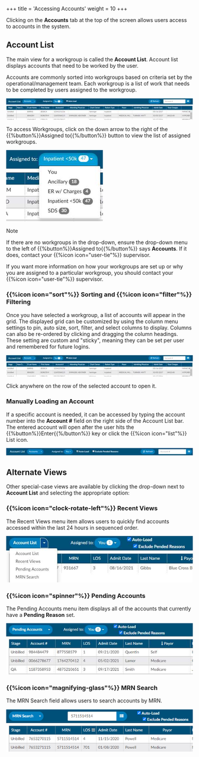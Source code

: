 +++
title = 'Accessing Accounts'
weight = 10
+++

Clicking on the **Accounts** tab at the top of the screen allows users access to accounts in the system.

## Account List

 The main view for a workgroup is called the **Account List**. Account list displays accounts that need to be worked by the user. 

Accounts are commonly sorted into workgroups based on criteria set by the operational/management team. Each workgroup is a list of work that needs to be completed by users assigned to the workgroup. 

![Account List](image-005.jpg)

To access Workgroups, click on the down arrow to the right of
the {{%button%}}Assigned to{{%/button%}} button to view the list of assigned
workgroups.

![Assigned To](image-012.jpg)

> [!note]
If there are no workgroups in the drop-down, ensure the drop-down menu to
the left of {{%button%}}Assigned to{{%/button%}} says **Accounts**. If it does,
contact your {{%icon icon="user-tie"%}} supervisor.


If you want more information on how your workgroups are set up or why you are
assigned to a particular workgroup, you should contact your {{%icon icon="user-tie"%}} supervisor.


### {{%icon icon="sort"%}} Sorting and  {{%icon icon="filter"%}} Filtering

Once you have selected a workgroup, a list of accounts will appear in the grid. The displayed grid can be customized by using the column menu settings to pin, auto size, sort, filter, and select columns to display. Columns can also be re-ordered by clicking and dragging the column headings. These setting are custom and "sticky", meaning they can be set per user and remembered for future logins.

![Account List](image-005.jpg)


Click anywhere on the row of the selected account to open it.

### Manually Loading an Account

If a specific account is needed, it can be accessed by typing the account number into the
**Account #** field on the right side of the Account List bar. The entered
account will open after the user hits the {{%button%}}Enter{{%/button%}} key or
click the {{%icon icon="list"%}} List icon.

![Account Bar](image-010.jpg)

## Alternate Views

Other special-case views are available by clicking the drop-down next to **Account List** and selecting the appropriate option:

### {{%icon icon="clock-rotate-left"%}} Recent Views

The Recent Views menu item allows users to quickly find accounts accessed within the last 24 hours in sequenced order.

![Recent Views](image-011.jpg)

### {{%icon icon="spinner"%}} Pending Accounts

The Pending Accounts menu item displays all of the accounts that currently have a **Pending Reason** set.

![Pending Accounts](image-019.jpg)


### {{%icon icon="magnifying-glass"%}} MRN Search

The MRN Search field allows users to search accounts by MRN.

![MRN Search](image-020.png)


